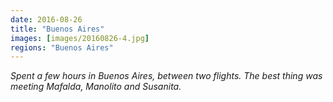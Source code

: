 ```yaml
---
date: 2016-08-26
title: "Buenos Aires"
images: [images/20160826-4.jpg]
regions: "Buenos Aires"
---
```


*Spent a few hours in Buenos Aires, between two flights. The best thing was meeting Mafalda, Manolito and Susanita.*
